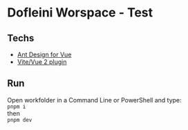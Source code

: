 # Dofleini Worspace - Test

## Techs
- [Ant Design for Vue](https://antdv.com/)
- [Vite/Vue 2 plugin](https://github.com/pedro-gilmora/vite-vue2)

## Run
Open workfolder in a Command Line or PowerShell and type:  
`pnpm i`  
then  
`pnpm dev`

